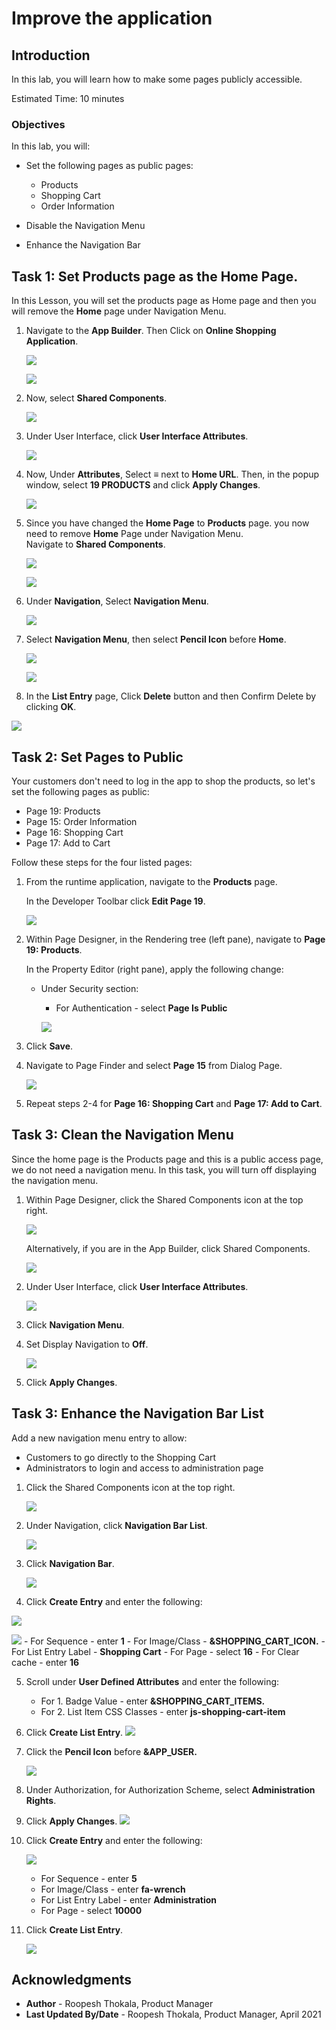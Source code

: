 # Improve the application

## Introduction

In this lab, you will learn how to make some pages publicly accessible.

Estimated Time: 10 minutes

<!--
Watch the video below for a quick walk through of the lab.

[](youtube:lwQ3lvul9iE)
-->
### Objectives
In this lab, you will:
- Set the following pages as public pages:
    - Products
    - Shopping Cart
    - Order Information

- Disable the Navigation Menu

- Enhance the Navigation Bar

## Task 1: Set Products page as the Home Page.

In this Lesson, you will set the products page as Home page and then you will remove the **Home** page under Navigation Menu.

1. Navigate to the **App Builder**. Then Click on **Online Shopping Application**.

    ![](images/navigate-to-osa1.png " ")

    ![](images/navigate-to-osa2.png " ")

2. Now, select **Shared Components**.

    ![](images/navigate-t-sc1.png " ")

3. Under User Interface, click **User Interface Attributes**.

    ![](./images/select-uia.png " ")

4. Now, Under **Attributes**, Select **≡** next to **Home URL**. Then, in the popup window, select **19 PRODUCTS** and click **Apply Changes**.

    ![](./images/change-home-page.png " ")

5. Since you have changed the **Home Page** to **Products** page. you now need to remove **Home** Page under Navigation Menu.  
Navigate to **Shared Components**.

    ![](./images/navigate-to-sc2.png " ")

    ![](./images/navigate-to-sc3.png " ")

6. Under **Navigation**, Select **Navigation Menu**.

    ![](./images/select-navigation-menu.png " ")

7. Select **Navigation Menu**, then select **Pencil Icon** before **Home**.

    ![](./images/select-navigation-menu1.png " ")

    ![](./images/edit-home1.png " ")

8. In the **List Entry** page, Click **Delete** button and then Confirm Delete by clicking **OK**.

  ![](./images/delete-home-entry1.png " ")

## Task 2: Set Pages to Public
Your customers don't need to log in the app to shop the products, so let's set the following pages as public:
- Page 19: Products
- Page 15: Order Information
- Page 16: Shopping Cart
- Page 17: Add to Cart

Follow these steps for the four listed pages:

1. From the runtime application, navigate to the **Products** page.

    In the Developer Toolbar click **Edit Page 19**.

    ![](./images/navigate-to-page19.png " ")

2. Within Page Designer, in the Rendering tree (left pane), navigate to  **Page 19: Products**.

    In the Property Editor (right pane), apply the following change:
    - Under Security section:
        - For Authentication - select **Page Is Public**  

      ![](./images/edit-page19.png " ")

3. Click **Save**.

4. Navigate to Page Finder and select **Page 15** from Dialog Page.

    ![](./images/navigate-to-page-finder.png " ")
    
5. Repeat steps 2-4 for **Page 16: Shopping Cart** and **Page 17: Add to Cart**.

## Task 3: Clean the Navigation Menu
Since the home page is the Products page and this is a public access page, we do not need a navigation menu.
In this task, you will turn off displaying the navigation menu.

1. Within Page Designer, click the Shared Components icon at the top right.

    ![](./images/click-sc-icon.png " ")

   Alternatively, if you are in the App Builder, click Shared Components.

   ![](./images/navigate-t-sc1.png " ")

2. Under User Interface, click **User Interface Attributes**.

    ![](./images/select-uia1.png " ")

3. Click **Navigation Menu**.

4. Set Display Navigation to **Off**.

    ![](./images/nav-menu-disp-off.png " ")

5. Click **Apply Changes**.

## Task 3: Enhance the Navigation Bar List
Add a new navigation menu entry to allow:
- Customers to go directly to the Shopping Cart
- Administrators to login and access to administration page

1. Click the Shared Components icon at the top right.

    ![](./images/click-sc-icon1.png " ")
2. Under Navigation, click **Navigation Bar List**.

    ![](./images/navigation-bar.png " ")

3. Click **Navigation Bar**.

    ![](./images/navigation-bar1.png " ")

4. Click **Create Entry** and enter the following:

  ![](./images/create-entry1.png " ")

  ![](./images/create-entry2.png " ")
    - For Sequence - enter **1**
    - For Image/Class - **&SHOPPING\_CART\_ICON.**
    - For List Entry Label - **Shopping Cart**
    - For Page - select **16**
    - For Clear cache - enter **16**


5. Scroll under **User Defined Attributes** and enter the following:
    - For 1. Badge Value - enter  **&SHOPPING\_CART\_ITEMS.**
    - For 2. List Item CSS Classes - enter **js-shopping-cart-item**

6. Click **Create List Entry**.
    ![](./images/create-entry3.png " ")

7. Click the **Pencil Icon** before **&APP_USER.**

    ![](./images/click-app-user.png " ")

8. Under Authorization, for Authorization Scheme, select **Administration Rights**.

9. Click **Apply Changes**.
    ![](./images/set-admin-rights.png " ")

4. Click **Create Entry**  and enter the following:

    ![](./images/create-entry11.png " ")

    - For Sequence - enter **5**
    - For Image/Class - enter **fa-wrench**
    - For List Entry Label - enter **Administration**
    - For Page - select **10000**


5. Click **Create List Entry**.

    ![](./images/create-entry12.png " ")
<!--
You now know how to enhance and mantain both navigation menu and navigation bar. You may now **proceed to the next lab**.-->
## **Acknowledgments**

- **Author** - Roopesh Thokala, Product Manager
- **Last Updated By/Date** - Roopesh Thokala, Product Manager, April 2021
